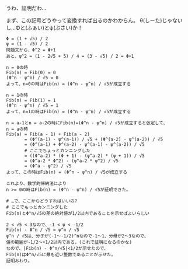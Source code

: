 うわ、証明だわ…

まず、この記号どうやって変換すれば出るのかわからん。
θ(しーた)じゃないし…Φと(ふぁい)とψ(ぷさい)か！

	Φ = (1 + √5) / 2
	ψ = (1 - √5) / 2
	問題文から、Φ^2 = Φ+1
	あと、ψ^2 = (1 - 2√5 + 5) / 4 = (3 - √5) / 2 = Φ+1
	
	n = 0の時
	Fib(n) = Fib(0) = 0
	(Φ^n - ψ^n) / √5 = 0
	よって、n=0の時はFib(n) = (Φ^n - ψ^n) / √5が成立する
	
	n = 1の時 
	Fib(n) = Fib(1) = 1
	(Φ^n - ψ^n) / √5 = 1
	よって、n=1の時はFib(n) = (Φ^n - ψ^n) / √5が成立する
	
	n = a-1とn = a-2の時にFib(n)=(Φ^n - ψ^n) / √5が成立すると仮定して、
	n = aの時
	Fib(a) = Fib(a - 1) + Fib(a - 2)
		   = (Φ^(a-1) - ψ^(a-1)) / √5 + (Φ^(a-2) - ψ^(a-2)) / √5
		   = (Φ^(a-1) + Φ^(a-2) - ψ^(a-1) - ψ^(a-2)) / √5
		   # ここでちょっとカンニングした
		   = ((Φ^a-2) * (Φ + 1) - (ψ^a-2) * (ψ + 1)) / √5
		   = (Φ^a-2 * Φ^2) - (ψ^a-2 * ψ^2) / √5
		   = (Φ^a - ψ^2) / √5
	よって、この時はFib(n) = (Φ^n - ψ^n) / √5が成立する
	
	これより、数学的帰納法により
	n >= 0の時はFib(n) = (Φ^n - ψ^n) / √5が証明できた。
	
	# …で、ここからどうすればいいの?
	# ここでもっとカンニングした
	Fib(n)とΦ^n/√5の差の絶対値が1/2以内であることを示せばよいらしい
	
	2 < √5 < 3なので、-1 < ψ < -1/2
	Fib(n) - Φ^n / √5 = ψ^n / √5
	ψ^n / √5は、分子が(-1〜-1/2)^nなので-1〜1、分母が2〜3なので、
	値の範囲が-1/2〜+1/2以内である。(これで証明になるのかな)
	なので、|Fib(n) - Φ^n/√5|<1/2が示せたので、
	Fib(n)はΦ^n/√5に最も近い整数であることが示せた。
	証明おわり。

